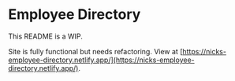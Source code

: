 # Employee Directory

This README is a WIP.

Site is fully functional but needs refactoring. View at [https://nicks-employee-directory.netlify.app/](https://nicks-employee-directory.netlify.app/).
